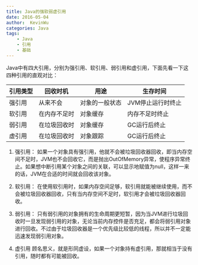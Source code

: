 ```yaml
---
title: Java的强软弱虚引用
date: 2016-05-04
author:  KevinWu
categories: Java
tags: 
	- Java 
	- 引用
	- 基础
---
```

Java中有四大引用，分别为强引用、软引用、弱引用和虚引用，下面先看一下这四种引用的直观对比：


 引用类型 |  回收时机 | 用途 | 生存时间 
------------- |  ----|  --|  ----
强引用 | 从来不会 | 对象的一般状态 | JVM停止运行时终止
软引用 | 在内存不足时 | 对象缓存 | 内存不足时终止
弱引用 | 在垃圾回收时 | 对象缓存 | GC运行后终止
虚引用 | 在垃圾回收时 | 对象跟踪 | GC运行后终止

<!--more-->

1. 强引用：
如果一个对象具有强引用，他就不会被垃圾回收器回收，即当内存空间不足时，JVM也不会回收它，而是抛出OutOfMemory异常，使程序异常终止。如果想中断引用某个对象之间的关联，可以显示地赋值为null，这样一来的话，JVM在合适的时间就会回收该对象。

2. 软引用：
在使用软引用时，如果内存空间足够，软引用就能被继续使用，而不会被垃圾回收器回收，只有当内存空间不足时，软引用才会被垃圾回收器回收。

3. 弱引用：
只有弱引用的对象拥有的生命周期更短暂，因为当JVM进行垃圾回收时一旦发现弱引用的对象，无论当前内存控件是否充足，都会将弱引用对象进行回收。不过由于垃圾回收器是一个优先级比较低的线程，所以并不一定能迅速发现弱引用对象。

4. 虚引用
顾名思义，就是形同虚设，如果一个对象持有虚引用，那就相当于没有引用，随时都有可能被回收。



